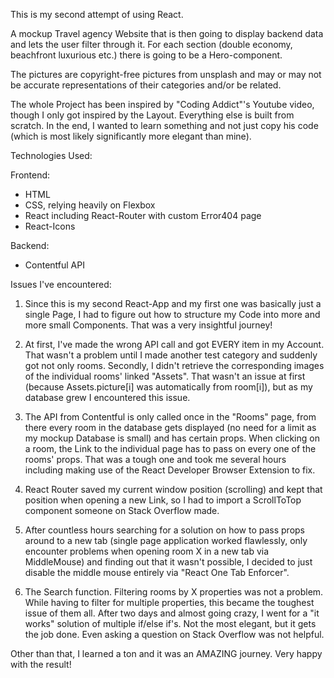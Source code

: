 This is my second attempt of using React.

A mockup Travel agency Website that is then going to display backend data and lets the user filter through it.
For each section (double economy, beachfront luxurious etc.) there is going to be a Hero-component.

The pictures are copyright-free pictures from unsplash and may or may not be accurate representations of their categories and/or be related.

The whole Project has been inspired by "Coding Addict"'s Youtube video, though I only got inspired by the Layout. Everything else is built from scratch. 
In the end, I wanted to learn something and not just copy his code (which is most likely significantly more elegant than mine).


Technologies Used:

Frontend:
- HTML 
- CSS, relying heavily on Flexbox
- React including React-Router with custom Error404 page
- React-Icons

Backend: 
- Contentful API


Issues I've encountered:
1. Since this is my second React-App and my first one was basically just a single Page, I had to figure out how to structure my Code into more and more small Components. That was a very insightful journey!

2. At first, I've made the wrong API call and got EVERY item in my Account. That wasn't a problem until I made another test category and suddenly got not only rooms. 
Secondly, I didn't retrieve the corresponding images of the individual rooms' linked "Assets". That wasn't an issue at first (because Assets.picture[i] was automatically from room[i]), but as my database grew I encountered this issue.

3. The API from Contentful is only called once in the "Rooms" page,
from there every room in the database gets displayed (no need for a limit as my mockup Database is small) and has certain props.
When clicking on a room, the Link to the individual page has to pass on every one of the rooms' props. That was a tough one and took me several hours including making use of the React Developer Browser Extension to fix.

4. React Router saved my current window position (scrolling) and kept that position when opening a new Link, so I had to import a ScrollToTop component someone on Stack Overflow made.

5. After countless hours searching for a solution on how to pass props around to a new tab (single page application worked flawlessly, only encounter problems when opening room X in a new tab via MiddleMouse) and finding out that it wasn't possible, I decided to just disable the middle mouse entirely via "React One Tab Enforcer".

6. The Search function. Filtering rooms by X properties was not a problem. While having to filter for multiple properties, this became the toughest issue of them all. After two days and almost going crazy, I went for a "it works" solution of multiple if/else if's. Not the most elegant, but it gets the job done. Even asking a question on Stack Overflow was not helpful.

Other than that, I learned a ton and it was an AMAZING journey. Very happy with the result!